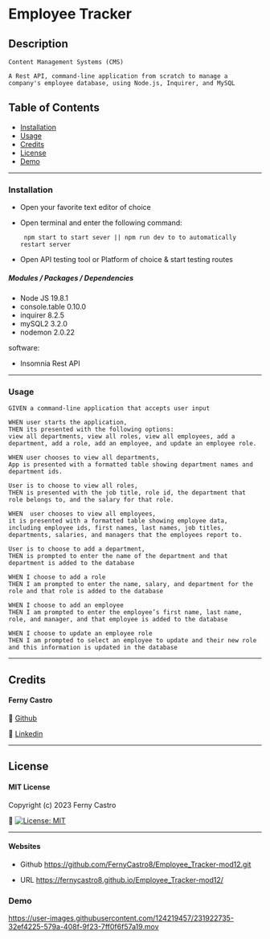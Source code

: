 # Employee Tracker
 
## Description
```
Content Management Systems (CMS)

A Rest API, command-line application from scratch to manage a company's employee database, using Node.js, Inquirer, and MySQL

```

## Table of Contents

- [Installation](#installation)
- [Usage](#usage)
- [Credits](#credits)
- [License](#license)
- [Demo](#demo)

---
### Installation
- Open your favorite text editor of choice
- Open terminal and enter the following command:

   `` npm start to start sever || npm run dev to to automatically restart server``
- Open API testing tool or Platform of choice & start testing routes

##### **Modules / Packages / Dependencies**

- Node JS 19.8.1
- console.table 0.10.0
- inquirer 8.2.5
- mySQL2 3.2.0
- nodemon 2.0.22

software:
- Insomnia Rest API

---
### Usage

```
GIVEN a command-line application that accepts user input

WHEN user starts the application,
THEN its presented with the following options: 
view all departments, view all roles, view all employees, add a department, add a role, add an employee, and update an employee role.

WHEN user chooses to view all departments,
App is presented with a formatted table showing department names and department ids.

User is to choose to view all roles,
THEN is presented with the job title, role id, the department that role belongs to, and the salary for that role.

WHEN  user chooses to view all employees,
it is presented with a formatted table showing employee data, including employee ids, first names, last names, job titles, departments, salaries, and managers that the employees report to.

User is to choose to add a department,
THEN is prompted to enter the name of the department and that department is added to the database

WHEN I choose to add a role
THEN I am prompted to enter the name, salary, and department for the role and that role is added to the database

WHEN I choose to add an employee
THEN I am prompted to enter the employee’s first name, last name, role, and manager, and that employee is added to the database

WHEN I choose to update an employee role
THEN I am prompted to select an employee to update and their new role and this information is updated in the database

```

---
## Credits

#### Ferny Castro 

🔗 [Github](https://github.com/FernyCastro8)

🔗 [Linkedin](https://www.linkedin.com/in/ferny-castro/)


---
## License

#### MIT License

Copyright (c) 2023 Ferny Castro

🔗 [![License: MIT](https://img.shields.io/badge/License-MIT-yellow.svg)](https://opensource.org/licenses/MIT)

---

#### Websites 

- Github
https://github.com/FernyCastro8/Employee_Tracker-mod12.git

- URL
https://fernycastro8.github.io/Employee_Tracker-mod12/

### Demo

https://user-images.githubusercontent.com/124219457/231922735-32ef4225-579a-408f-9f23-7ff0f6f57a19.mov

